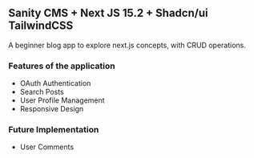 ## Sanity CMS + Next JS 15.2 + Shadcn/ui TailwindCSS

A beginner blog app to explore next.js concepts, with CRUD operations.

### Features of the application

- OAuth Authentication
- Search Posts
- User Profile Management
- Responsive Design

### Future Implementation

- User Comments
